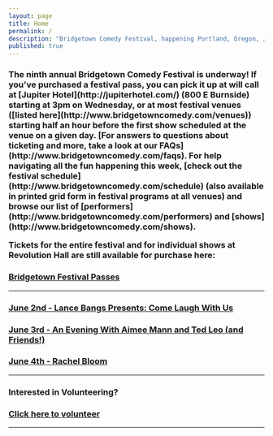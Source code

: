 ```yaml
---
layout: page
title: Home
permalink: /
description: "Bridgetown Comedy Festival, happening Portland, Oregon, June 1st-5th, 2016!"
published: true
---
```


<h3> The ninth annual Bridgetown Comedy Festival is underway! If you've purchased a festival pass, you can pick it up at will call at [Jupiter Hotel](http://jupiterhotel.com/) (800 E Burnside) starting at 3pm on Wednesday, or at most festival venues ([listed here](http://www.bridgetowncomedy.com/venues)) starting half an hour before the first show scheduled at the venue on a given day. [For answers to questions about ticketing and more, take a look at our FAQs](http://www.bridgetowncomedy.com/faqs). For help navigating all the fun happening this week, [check out the festival schedule](http://www.bridgetowncomedy.com/schedule) (also available in printed grid form in festival programs at all venues) and browse our list of [performers](http://www.bridgetowncomedy.com/performers) and [shows](http://www.bridgetowncomedy.com/shows).

Tickets for the entire festival and for individual shows at Revolution Hall are still available for purchase here:</h3>

<h3>
  <a href="https://www.eventbrite.com/e/2016-bridgetown-comedy-festival-june-1-5-tickets-23824633119" class="btn btn-primary btn-lg btn-block" target="_blank" style="white-space: normal">
  Bridgetown Festival Passes</a>
</h3>
<hr />
<h3>
  <a href="http://www.revolutionhallpdx.com/event/1145325-come-laugh-us-portland/" class="btn btn-primary btn-lg btn-block" target="_blank" style="white-space: normal">
  June 2nd - Lance Bangs Presents: Come Laugh With Us</a>
</h3>

<h3>
  <a href="http://www.revolutionhallpdx.com/event/1145343-evening-aimee-mann-ted-leo-portland/" class="btn btn-primary btn-lg btn-block" target="_blank" style="white-space: normal">
 June 3rd - An Evening With Aimee Mann and Ted Leo (and Friends!)</a>
</h3>

<h3>
  <a href="http://www.revolutionhallpdx.com/event/1145305-rachel-bloom-portland/" class="btn btn-primary btn-lg btn-block" target="_blank" style="white-space: normal">
  June 4th - Rachel Bloom</a>
</h3>

<hr />


<h3>Interested in Volunteering?</h3>
<h3>
  <a href="http://bridgetown.festivalthing.com/volunteering" class="btn btn-primary btn-lg btn-block" target="_blank" style="white-space: normal">
 Click here to volunteer</a>
</h3>



<hr />

